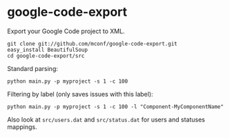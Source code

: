 google-code-export
==================

Export your Google Code project to XML.

    git clone git://github.com/mconf/google-code-export.git
    easy_install BeautifulSoup
    cd google-code-export/src

Standard parsing:

    python main.py -p myproject -s 1 -c 100

Filtering by label (only saves issues with this label):

    python main.py -p myproject -s 1 -c 100 -l "Component-MyComponentName"

Also look at `src/users.dat` and `src/status.dat` for users and statuses
mappings.
